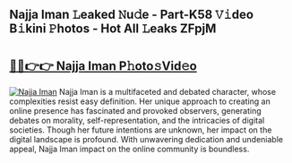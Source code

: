 ## Najja Iman 𝙻eaked 𝙽u𝚍e - Part-K58 𝚅𝚒deo B𝚒kini 𝙿hotos - Hot All 𝙻eaks ZFpjM

# <h2><a href="http://ld1ofj.urlbe.top/?page=Najja+Iman">🔗🔗👉👉 Najja Iman P𝚑oto𝚜Vid𝚎o</a></h2>

[![Najja Iman](https://i.imgur.com/eBuTRDB.gif)](http://ld1ofj.urlbe.top/?page=Najja+Iman)
Najja Iman is a multifaceted and debated character, whose complexities resist easy definition. Her unique approach to creating an online presence has fascinated and provoked observers, generating debates on morality, self-representation, and the intricacies of digital societies. Though her future intentions are unknown, her impact on the digital landscape is profound. With unwavering dedication and undeniable appeal, Najja Iman impact on the online community is boundless.
